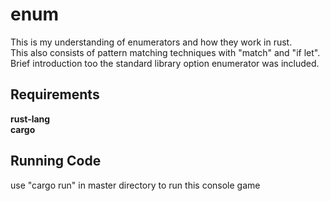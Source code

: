 # enum
This is my understanding of enumerators and how they work in rust.  
This also consists of pattern matching techniques with "match" and "if let".  
Brief introduction too the standard library option enumerator was included.  

## Requirements
**rust-lang**  
**cargo**

## Running Code
use "cargo run" in master directory to run this console game
